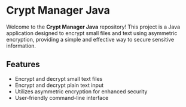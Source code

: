 # Crypt Manager Java

Welcome to the **Crypt Manager Java** repository! This project is a Java application designed to encrypt small files and text using asymmetric encryption, providing a simple and effective way to secure sensitive information.

## Features

- Encrypt and decrypt small text files
- Encrypt and decrypt plain text input
- Utilizes asymmetric encryption for enhanced security
- User-friendly command-line interface
